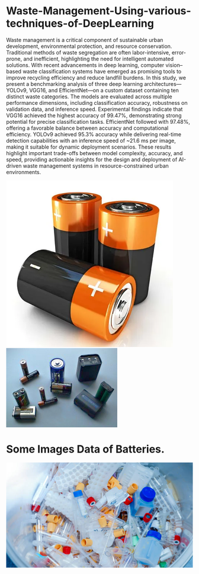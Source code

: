# Waste-Management-Using-various-techniques-of-DeepLearning
Waste management is a critical component of sustainable urban development, environmental protection, and resource conservation. Traditional methods of waste segregation are often labor-intensive, error-prone, and inefficient, highlighting the need for intelligent automated solutions. With recent advancements in deep learning, computer vision–based waste classification systems have emerged as promising tools to improve recycling efficiency and reduce landfill burdens. In this study, we present a benchmarking analysis of three deep learning architectures—YOLOv9, VGG16, and EfficientNet—on a custom dataset containing ten distinct waste categories. The models are evaluated across multiple performance dimensions, including classification accuracy, robustness on validation data, and inference speed. Experimental findings indicate that VGG16 achieved the highest accuracy of 99.47%, demonstrating strong potential for precise classification tasks. EfficientNet followed with 97.48%, offering a favorable balance between accuracy and computational efficiency. YOLOv9 achieved 95.3% accuracy while delivering real-time detection capabilities with an inference speed of ~21.6 ms per image, making it suitable for dynamic deployment scenarios. These results highlight important trade-offs between model complexity, accuracy, and speed, providing actionable insights for the design and deployment of AI-driven waste management systems in resource-constrained urban environments.

![alt_image](https://github.com/Nitin9304/Waste-Management-Using-various-techniques-of-DeepLearning/blob/58ad5640380fc081d7910a3aca0abeb152aff690/156713-004-96897BF4.webp) ![image_alt](https://github.com/Nitin9304/Waste-Management-Using-various-techniques-of-DeepLearning/blob/c483cd8e51675d7258e0fd283556d96ba6d94d64/Batteries.jpg)
# Some Images Data of Batteries.

![alt_image](https://github.com/Nitin9304/Waste-Management-Using-various-techniques-of-DeepLearning/blob/14661716ebf29868559db5f8a19241bc5720e140/istockphoto-1022715774-612x612.jpg)
